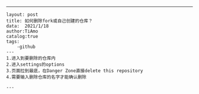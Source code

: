  ---
    layout: post
    title: 如何删除fork或自己创建的仓库？
    data:  2021/1/18
    author:TiAmo
    catalog:true
    tags:
        -github
    ---
    1.进入到要删除的仓库内
    2.进入settings的options
    3.页面拉到最底，在Danger Zone直接delete this repository
    4.需要输入删除仓库的名字才能确认删除
    
    ---
